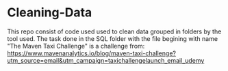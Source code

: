 # Cleaning-Data
This repo consist of code used used to clean data grouped in folders by the tool used. 
 The task done in the SQL folder with the file begining with name "The Maven Taxi Challenge" is a challenge from: https://www.mavenanalytics.io/blog/maven-taxi-challenge?utm_source=email&utm_campaign=taxichallengelaunch_email_udemy
